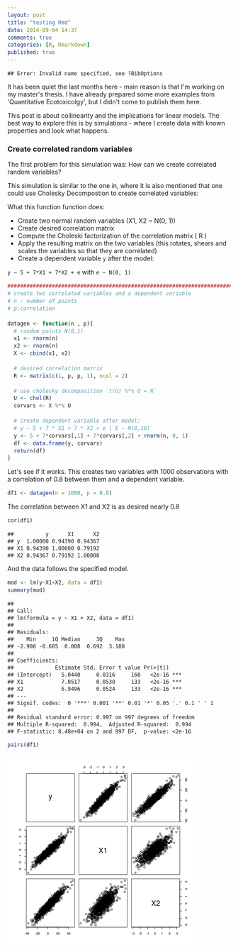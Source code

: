 ```yaml
---
layout: post
title: "testing Rmd"
date: 2014-09-04 14:37
comments: true
categories: [R, Rmarkdown]
published: true
---
```



```
## Error: Invalid name specified, see ?BibOptions
```


It has been quiet the last months here - main reason is that I'm working on my master's thesis.
I have already prepared some more examples from 'Quantitative Ecotoxicolgy', but I didn't come to publish them here.


This post is about collinearity and the implications for linear models. The best way to explore this is by simulations - where I create data with known properties and look what happens.


### Create correlated random variables

The first problem for this simulation was: How can we create correlated random variables?

This simulation is similar to the one in, where it is also mentioned that one could use Cholesky Decompostion to create correlated variables:

What this function function does:

* Create two normal random variables (X1, X2 ~ N(0, 1))
* Create desired correlation matrix
* Compute the Choleski factorization of the correlation matrix ( R )
* Apply the resulting matrix on the two variables (this rotates, shears and scales the variables so that they are correlated)
* Create a dependent variable `y` after the model:

`y ~ 5 + 7*X1 + 7*X2 + e` with `e ~ N(0, 1)`



```r
#############################################################################
# create two correlated variables and a dependent variable
# n : number of points
# p:correlation

datagen <- function(n , p){
  # random points N(0,1)
  x1 <- rnorm(n)
  x2 <- rnorm(n)
  X <- cbind(x1, x2)
  
  # desired correlation matrix
  R <- matrix(c(1, p, p, 1), ncol = 2)
  
  # use cholesky decomposition `t(U) %*% U = R`
  U <- chol(R)
  corvars <- X %*% U
  
  # create dependent variable after model:
  # y ~ 5 + 7 * X1 + 7 * X2 + e | E ~ N(0,10)
  y <- 5 + 7*corvars[,1] + 7*corvars[,2] + rnorm(n, 0, 1)
  df <- data.frame(y, corvars)
  return(df)
}
```


Let's see if it works. 
This creates two variables with 1000 observations with a correlation of 0.8 between them and a dependent variable.

```r
df1 <- datagen(n = 1000, p = 0.8)
```

The correlation between X1 and X2 is as desired nearly 0.8

```r
cor(df1)
```

```
##          y      X1      X2
## y  1.00000 0.94390 0.94367
## X1 0.94390 1.00000 0.79192
## X2 0.94367 0.79192 1.00000
```

And the data follows the specified model.

```r
mod <- lm(y~X1+X2, data = df1)
summary(mod)
```

```
## 
## Call:
## lm(formula = y ~ X1 + X2, data = df1)
## 
## Residuals:
##    Min     1Q Median     3Q    Max 
## -2.908 -0.685  0.008  0.692  3.180 
## 
## Coefficients:
##             Estimate Std. Error t value Pr(>|t|)    
## (Intercept)   5.0440     0.0316     160   <2e-16 ***
## X1            7.0517     0.0530     133   <2e-16 ***
## X2            6.9496     0.0524     133   <2e-16 ***
## ---
## Signif. codes:  0 '***' 0.001 '**' 0.01 '*' 0.05 '.' 0.1 ' ' 1
## 
## Residual standard error: 0.997 on 997 degrees of freedom
## Multiple R-squared:  0.994,	Adjusted R-squared:  0.994 
## F-statistic: 8.48e+04 on 2 and 997 DF,  p-value: <2e-16
```

```r
pairs(df1)
```

![plot of chunk example_datagen3](../figure/2014-09-04-testing-rmd-example_datagen3.png) 
